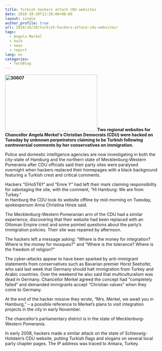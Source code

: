 ```yaml
---
title: Turkish hackers attack CDU websites
date: 2010-10-20T12:20:00+00:00
layout: single
author_profile: true
url: 2010/10/20/turkish-hackers-attack-cdu-websites/
tags:
  - Angela Merkel
  - hack
  - news
  - report
lang: en
categories: 
  - TechBlog
---
```

**[<img title="30607" border="0" alt="30607" src="http://lh3.ggpht.com/_vaUVXcmC3OI/TL7XecLDwHI/AAAAAAAACxw/Tyn016OxBrc/30607_thumb%5B1%5D.jpg?imgmax=800" width="304" height="187" />](http://lh3.ggpht.com/_vaUVXcmC3OI/TL7XcFXYWqI/AAAAAAAACxs/xF4Quz0YHk0/s1600-h/30607%5B3%5D.jpg)Two regional websites for Chancellor Angela Merkel's Christian Democrats (CDU) were hacked on Tuesday by unknown perpetrators claiming to be Turkish following controversial comments by her conservatives on immigration.**

Police and domestic intelligence agencies are now investigating in both the city-state of Hamburg and the northern state of Mecklenburg-Western Pomerania after CDU officials said their party sites were paralysed overnight when hackers replaced their homepages with a black background featuring a Turkish crest and critical comments.

Hackers “GHoST61” and “Emre Y” had left their mark claiming responsibility for sabotaging the site, with the comment, “Hi Hamburg: We are from Turkey.”  
In Hamburg the CDU took its website offline by mid-morning on Tuesday, spokesperson Anna Christina Hinze said.

The Mecklenburg-Western Pomeranian arm of the CDU had a similar experience, discovering that their website had been replaced with an Ottoman Empire crest and some pointed questions about the party’s immigration policies. Their site was repaired by afternoon.

The hackers left a message asking: “Where is the money for integration? Where is the money for mosques?” and “Where is the tolerance? Where is the freedom of religion?“

The cyber-attacks appear to have been sparked by anti-immigrant statements from conservatives such as Bavarian premier Horst Seehofer, who said last week that Germany should halt immigration from Turkey and Arabic countries. Over the weekend he also said that multiculturalism was dead in Germany. Chancellor Merkel agreed the concept had “completely failed” and demanded immigrants accept “Christian values” when they come to Germany.

At the end of the hacker missive they wrote, “Mrs. Merkel, we await you in Hamburg,” – a possible reference to Merkel’s plans to visit integration projects in the city in early November.

The chancellor’s parliamentary district is in the state of Mecklenburg-Western Pomerania.

In early 2008, hackers made a similar attack on the state of Schleswig-Holstein’s CDU website, putting Turkish flags and slogans on several local party chapter pages. The IP address was traced to Ankara, Turkey.
